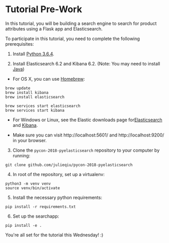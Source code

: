 # Tutorial Pre-Work

In this tutorial, you will be building a search engine to search for product attributes using a Flask app and Elasticsearch.

To participate in this tutorial, you need to complete the following prerequisites:

1. Install [Python 3.6.4](https://www.python.org/downloads/release/python-364/).

2. Install Elasticsearch 6.2 and Kibana 6.2. (Note: You may need to install [Java](https://java.com/en/download/))

  - For OS X, you can use [Homebrew](https://brew.sh/):
```
brew update
brew install kibana
brew install elasticsearch

brew services start elasticsearch
brew services start kibana
```
  - For Windows or Linux, see the Elastic downloads page for[Elasticsearch](https://www.elastic.co/downloads/elasticsearch) and [Kibana](https://www.elastic.co/downloads/kibana).

  - Make sure you can visit http://localhost:5601/ and http://localhost:9200/ in your browser.

3. Clone the `pycon-2018-pyelasticsearch` repository to your computer by running:
```
git clone github.com/julieqiu/pycon-2018-pyelasticsearch
```

4. In root of the repository, set up a virtualenv:
```
python3 -m venv venv
source venv/bin/activate
```

5. Install the necessary python requirements:
```
pip install -r requirements.txt
```

6. Set up the searchapp:
```
pip install -e .
```

You're all set for the tutorial this Wednesday! :)
